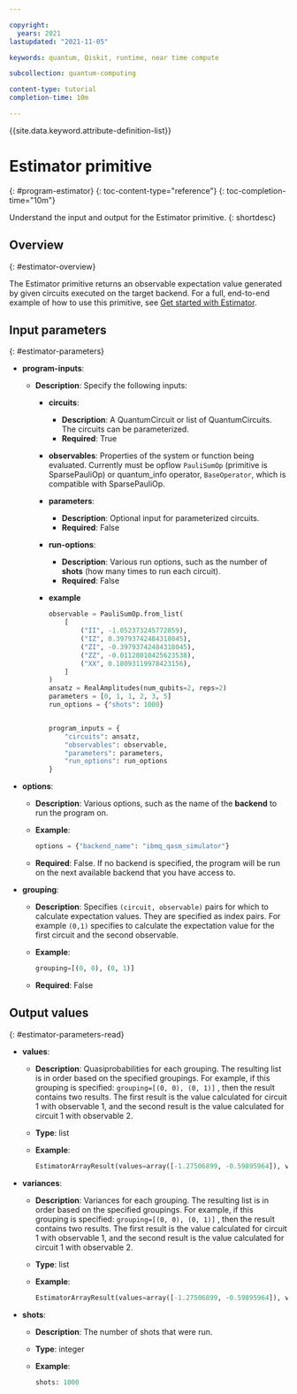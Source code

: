 ```yaml
---

copyright:
  years: 2021
lastupdated: "2021-11-05"

keywords: quantum, Qiskit, runtime, near time compute

subcollection: quantum-computing

content-type: tutorial
completion-time: 10m

---
```


{{site.data.keyword.attribute-definition-list}}

# Estimator primitive
{: #program-estimator}
{: toc-content-type="reference"}
{: toc-completion-time="10m"}

Understand the input and output for the Estimator primitive.
{: shortdesc}

## Overview
{: #estimator-overview}

The Estimator primitive returns an observable expectation value generated by given circuits executed on the target backend.  For a full, end-to-end example of how to use this primitive, see [Get started with Estimator](/docs/quantum-computing?topic=quantum-computing-example-estimator).

## Input parameters
{: #estimator-parameters}

- **program-inputs**:
   - **Description**: Specify the following inputs:
      - **circuits**:
         - **Description**: A QuantumCircuit or list of QuantumCircuits. The circuits can be parameterized.
         - **Required**: True
      - **observables**: Properties of the system or function being evaluated.  Currently must be opflow `PauliSumOp` (primitive is SparsePauliOp) or quantum_info operator, `BaseOperator`, which is compatible with SparsePauliOp.
      - **parameters**:
         - **Description**: Optional input for parameterized circuits.
         - **Required**: False
      - **run-options**:
         - **Description**: Various run options, such as the number of **shots** (how many times to run each circuit).
         - **Required**: False
      - **example**

         ```Python
         observable = PauliSumOp.from_list(
             [
                 ("II", -1.052373245772859),
                 ("IZ", 0.39793742484318045),
                 ("ZI", -0.39793742484318045),
                 ("ZZ", -0.01128010425623538),
                 ("XX", 0.18093119978423156),
             ]
         )
         ansatz = RealAmplitudes(num_qubits=2, reps=2)
         parameters = [0, 1, 1, 2, 3, 5]
         run_options = {"shots": 1000}


         program_inputs = {
             "circuits": ansatz,
             "observables": observable,
             "parameters": parameters,
             "run_options": run_options
         }
         ```

- **options**:
   - **Description**: Various options, such as the name of the **backend** to run the program on.
   - **Example**:

      ```Python
      options = {"backend_name": "ibmq_qasm_simulator"}
      ```

   - **Required**: False.  If no backend is specified, the program will be run on the next available backend that you have access to.
- **grouping**:
   - **Description**: Specifies `(circuit, observable)` pairs for which to calculate expectation values. They are specified as index pairs.  For example `(0,1)` specifies to calculate the expectation value for the first circuit and the second observable.
   - **Example**:

      ```python
      grouping=[(0, 0), (0, 1)]
      ```

   - **Required**: False

## Output values
{: #estimator-parameters-read}

- **values**:  
   - **Description**: Quasiprobabilities for each grouping.  The resulting list is in order based on the specified groupings.  For example, if this grouping is specified: `grouping=[(0, 0), (0, 1)]` , then the result contains two results.  The first result is the value calculated for circuit 1 with observable 1, and the second result is the value calculated for circuit 1 with observable 2.
   - **Type**: list
   - **Example**:

      ```python
      EstimatorArrayResult(values=array([-1.27506899, -0.59895964]), variances=array([0.30091147, 0.22917904]))
      ```

- **variances**:  
   - **Description**: Variances for each grouping.  The resulting list is in order based on the specified groupings.  For example, if this grouping is specified: `grouping=[(0, 0), (0, 1)]` , then the result contains two results.  The first result is the value calculated for circuit 1 with observable 1, and the second result is the value calculated for circuit 1 with observable 2.
   - **Type**: list
   - **Example**:

      ```python
      EstimatorArrayResult(values=array([-1.27506899, -0.59895964]), variances=array([0.30091147, 0.22917904]))
      ```

- **shots**:  
   - **Description**: The number of shots that were run.
   - **Type**: integer
   - **Example**:

      ```python
      shots: 1000
      ```
